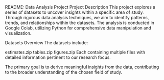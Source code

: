 README: Data Analysis Project
Project Description
This project explores a series of datasets to uncover insights within a specific area of study. Through rigorous data analysis techniques, we aim to identify patterns, trends, and relationships within the datasets. The analysis is conducted in Google Colab, utilizing Python for comprehensive data manipulation and visualization.

Datasets Overview
The datasets include:

estimates.zip
tables.zip
figures.zip
Each containing multiple files with detailed information pertinent to our research focus.

The primary goal is to derive meaningful insights from the data, contributing to the broader understanding of the chosen field of study.
